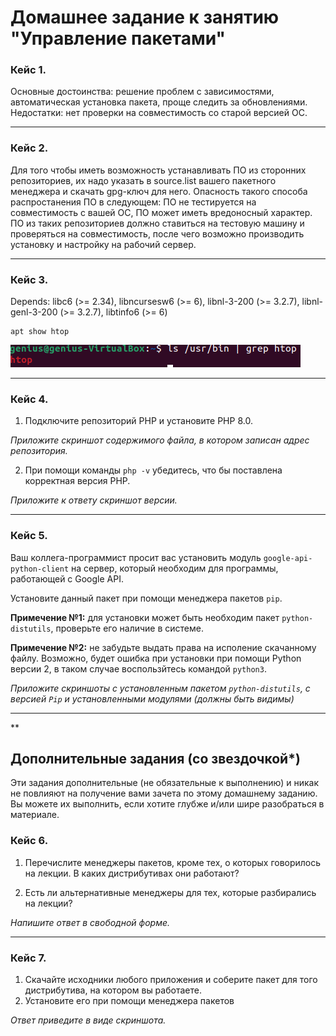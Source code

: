 # Домашнее задание к занятию "Управление пакетами"


### Кейс 1.

Основные достоинства: решение проблем с зависимостями, автоматическая установка пакета, проще следить за обновлениями.
Недостатки: нет проверки на совместимость со старой версией ОС.

---

### Кейс 2.

Для того чтобы иметь возможность устанавливать ПО из сторонних репозиториев, их надо указать в source.list вашего пакетного менеджера и скачать gpg-ключ для него. 
Опасность такого способа распростанения ПО в следующем: ПО не тестируется на совместимость с вашей ОС, ПО может иметь вредоносный характер.
ПО из таких репозиториев должно ставиться на тестовую машину и проверяться на совместимость, после чего возможно производить установку и настройку на рабочий сервер.

---

### Кейс 3.

Depends: libc6 (>= 2.34), libncursesw6 (>= 6), libnl-3-200 (>= 3.2.7), libnl-genl-3-200 (>= 3.2.7), libtinfo6 (>= 6)

    apt show htop
    
![P1](https://github.com/geniusnsk/netology/blob/main/lesson13_1.png)

---

### Кейс 4.

1. Подключите репозиторий PHP и установите PHP 8.0.

*Приложите скриншот содержимого файла, в котором записан адрес репозитория.*

2. При помощи команды `php -v` убедитесь, что бы поставлена корректная версия PHP.

*Приложите к ответу скриншот версии.*

---

### Кейс 5.

Ваш коллега-программист просит вас установить модуль `google-api-python-client` на сервер, который необходим для программы, работающей с Google API.

Установите данный пакет при помощи менеджера пакетов `pip`.

**Примечение №1:** для установки может быть необходим пакет `python-distutils`, проверьте его наличие в системе.

**Примечение №2:** не забудьте выдать права на исполение скачанному файлу. Возможно, будет ошибка при установки при помощи Python версии 2, в таком случае воспользйтесь командой `python3`.

*Приложите скриншоты  с установленным пакетом `python-distutils`, с версией `Pip` и установленными модулями (должны быть видимы)*

---

**

## Дополнительные задания (со звездочкой*)
Эти задания дополнительные (не обязательные к выполнению) и никак не повлияют на получение вами зачета по этому домашнему заданию. Вы можете их выполнить, если хотите глубже и/или шире разобраться в материале.

### Кейс 6.

1. Перечислите менеджеры пакетов, кроме тех, о которых говорилось на лекции.
В каких дистрибутивах они работают?

2. Есть ли альтернативные менеджеры для тех, которые разбирались на лекции?

*Напишите ответ в свободной форме.*

---

### Кейс 7.

1. Скачайте исходники любого приложения и соберите пакет для того дистрибутива, на котором вы работаете.
2. Установите его при помощи менеджера пакетов

*Ответ приведите в виде скриншота.*
